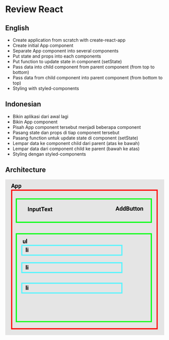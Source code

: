 # Review React

## English

- Create application from scratch with create-react-app
- Create initial App component
- Separate App component into several components
- Put state and props into each components
- Put function to update state in component (setState)
- Pass data into child component from parent component (from top to bottom)
- Pass data from child component into parent component (from bottom to top)
- Styling with styled-components

## Indonesian

- Bikin aplikasi dari awal lagi
- Bikin App component
- Pisah App component tersebut menjadi beberapa component
- Pasang state dan props di tiap component tersebut
- Pasang function untuk update state di component (setState)
- Lempar data ke component child dari parent (atas ke bawah)
- Lempar data dari component child ke parent (bawah ke atas)
- Styling dengan styled-components

## Architecture

![](public/assets/architecture.png)
